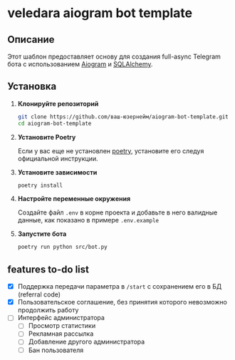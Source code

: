 # veledara aiogram bot template

## Описание

Этот шаблон предоставляет основу для создания full-async Telegram бота с использованием [Aiogram](https://docs.aiogram.dev/) и [SQLAlchemy](https://www.sqlalchemy.org/).

## Установка

1. **Клонируйте репозиторий**

   ```bash
   git clone https://github.com/ваш-юзернейм/aiogram-bot-template.git
   cd aiogram-bot-template

2. **Установите Poetry**
    
    Если у вас еще не установлен [poetry](https://python-poetry.org/docs/#installation), установите его следуя официальной инструкции.
    

3. **Установите зависимости**
    
    ```bash
    poetry install
    ```
    
4. **Настройте переменные окружения**
    
    Создайте файл `.env` в корне проекта и добавьте в него валидные данные, как показано в примере `.env.example`
    
5. **Запустите бота**
    
    ```bash
    poetry run python src/bot.py
    ```
    

## features to-do list

- [x] Поддержка передачи параметра в `/start` с сохранением его в БД (referral code)
- [x] Пользовательское соглашение, без принятия которого невозможно продолжить работу
- [ ] Интерфейс администратора
    - [ ] Просмотр статистики
    - [ ] Рекламная рассылка
    - [ ] Добавление другого администратора
    - [ ] Бан пользователя
